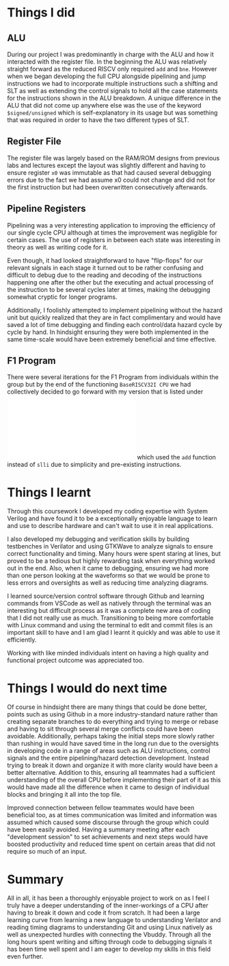 # Things I did

## ALU

During our project I was predominantly in charge with the ALU and how it interacted with the register file. In the beginning the ALU was relatively straight forward as the reduced RISCV only required ```add``` and ```bne```. However when we began developing the full CPU alongside pipelining and jump instructions we had to incorporate multiple instructions such a shifting and SLT as well as extending the control signals to hold all the case statements for the instructions shown in the ALU breakdown. A unique difference in the ALU that did not come up anywhere else was the use of the keyword ```$signed/unsigned``` which is self-explanatory in its usage but was something that was required in order to have the two different types of SLT.
## Register File

The register file was largely based on the RAM/ROM designs from previous labs and lectures except the layout was slightly different and having to ensure register ```x0``` was immutable as that had caused several debugging errors due to the fact we had assume x0 could not change and did not for the first instruction but had been overwritten consecutively afterwards. 

## Pipeline Registers

Pipelining was a very interesting application to improving the efficiency of our single cycle CPU although at times the improvement was negligible for certain cases. The use of registers in between each state was interesting in theory as well as writing code for it. 

Even though, it had looked straightforward to have "flip-flops" for our relevant signals in each stage it turned out to be rather confusing and difficult to debug due to the reading and decoding of the instructions happening one after the other but the executing and actual processing of the instruction to be several cycles later at times, making the debugging somewhat cryptic for longer programs.

Additionally, I foolishly attempted to implement pipelining without the hazard unit but quickly realized that they are in fact complimentary and would have saved a lot of time debugging and finding each control/data hazard cycle by cycle by hand. In hindsight ensuring they were both implemented in the same time-scale would have been extremely beneficial and time effective. 

## F1 Program

There were several iterations for the F1 Program from individuals within the group but by the end of the functioning ```BaseRISCV32I CPU``` we had collectively decided to go forward with my version that is listed under ![F1 Program](single_cycle/f1_program.md) which used the ```add``` function instead of ```slli``` due to simplicity and pre-existing instructions. 

# Things I learnt

Through this coursework I developed my coding expertise with System Verilog and have found it to be a exceptionally enjoyable language to learn and use to describe hardware and can't wait to use it in real applications. 

I also developed my debugging and verification skills by building testbenches in Verilator and using GTKWave to analyze signals to ensure correct functionality and timing. Many hours were spent staring at lines, but proved to be a tedious but highly rewarding task when everything worked out in the end.  Also, when it came to debugging, ensuring we had more than one person looking at the waveforms so that we would be prone to less errors and oversights as well as reducing time analyzing diagrams.

I learned source/version control software through Github and learning commands from VSCode as well as natively through the terminal was an interesting but difficult process as it was a complete new area of coding that I did not really use as much. Transitioning to being more comfortable with Linux command and using the terminal to edit and commit files is an important skill to have and I am glad I learnt it quickly and was able to use it efficiently. 

Working with like minded individuals intent on having a high quality and functional project outcome was appreciated too.
# Things I would do next time

Of course in hindsight there are many things that could be done better, points such as using Github in a more industry-standard nature rather than creating separate branches to do everything and trying to merge or rebase and having to sit through several merge conflicts could have been avoidable. Additionally, perhaps taking the initial steps more slowly rather than rushing in would have saved time in the long run due to the oversights in developing code in a range of areas such as ALU instructions, control signals and the entire pipelining/hazard detection development. Instead trying to break it down and organize it with more clarity would have been a better alternative. Addition to this, ensuring all teammates had a sufficient understanding of the overall CPU before implementing their part of it as this would have made all the difference when it came to design of individual blocks and bringing it all into the top file. 

Improved connection between fellow teammates would have been beneficial too, as at times communication was limited and information was assumed which caused some discourse through the group which could have been easily avoided. Having a summary meeting after each "development session" to set achievements and next steps would have boosted productivity and reduced time spent on certain areas that did not require so much of an input.
# Summary

All in all, it has been a thoroughly enjoyable project to work on as I feel I truly have a deeper understanding of the inner-workings of a CPU after having to break it down and code it from scratch. It had been a large learning curve from learning a new language to understanding Verilator and reading timing diagrams to understanding Git and using Linux natively as well as unexpected hurdles with connecting the Vbuddy. Through all the long hours spent writing and sifting through code to debugging signals it has been time well spent and I am eager to develop my skills in this field even further.


